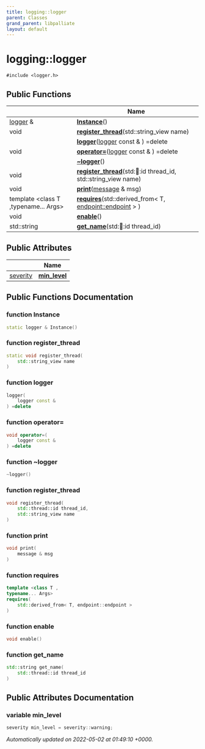 ```yaml
---
title: logging::logger
parent: Classes
grand_parent: libpalliate
layout: default
---
```


# logging::logger






`#include <logger.h>`

## Public Functions

|                | Name           |
| -------------- | -------------- |
| [logger](/libpalliate/generated/Classes/classlogging_1_1logger) & | **[Instance](/libpalliate/generated/Classes/classlogging_1_1logger#function-instance)**() |
| void | **[register_thread](/libpalliate/generated/Classes/classlogging_1_1logger#function-register-thread)**(std::string_view name) |
| | **[logger](/libpalliate/generated/Classes/classlogging_1_1logger#function-logger)**([logger](/libpalliate/generated/Classes/classlogging_1_1logger) const & ) =delete |
| void | **[operator=](/libpalliate/generated/Classes/classlogging_1_1logger#function-operator=)**([logger](/libpalliate/generated/Classes/classlogging_1_1logger) const & ) =delete |
| | **[~logger](/libpalliate/generated/Classes/classlogging_1_1logger#function-~logger)**() |
| void | **[register_thread](/libpalliate/generated/Classes/classlogging_1_1logger#function-register-thread)**(std::thread::id thread_id, std::string_view name) |
| void | **[print](/libpalliate/generated/Classes/classlogging_1_1logger#function-print)**([message](/libpalliate/generated/Classes/structlogging_1_1message) & msg) |
| template <class T ,typename... Args\> <br>| **[requires](/libpalliate/generated/Classes/classlogging_1_1logger#function-requires)**(std::derived_from< T, [endpoint::endpoint](/libpalliate/generated/Classes/classlogging_1_1endpoint_1_1endpoint) > ) |
| void | **[enable](/libpalliate/generated/Classes/classlogging_1_1logger#function-enable)**() |
| std::string | **[get_name](/libpalliate/generated/Classes/classlogging_1_1logger#function-get-name)**(std::thread::id thread_id) |

## Public Attributes

|                | Name           |
| -------------- | -------------- |
| [severity](/libpalliate/generated/Namespaces/namespacelogging#enum-severity) | **[min_level](/libpalliate/generated/Classes/classlogging_1_1logger#variable-min-level)**  |

## Public Functions Documentation

### function Instance

```cpp
static logger & Instance()
```


### function register_thread

```cpp
static void register_thread(
    std::string_view name
)
```


### function logger

```cpp
logger(
    logger const & 
) =delete
```


### function operator=

```cpp
void operator=(
    logger const & 
) =delete
```


### function ~logger

```cpp
~logger()
```


### function register_thread

```cpp
void register_thread(
    std::thread::id thread_id,
    std::string_view name
)
```


### function print

```cpp
void print(
    message & msg
)
```


### function requires

```cpp
template <class T ,
typename... Args>
requires(
    std::derived_from< T, endpoint::endpoint > 
)
```


### function enable

```cpp
void enable()
```


### function get_name

```cpp
std::string get_name(
    std::thread::id thread_id
)
```


## Public Attributes Documentation

### variable min_level

```cpp
severity min_level = severity::warning;
```



_Automatically updated on 2022-05-02 at 01:49:10 +0000._